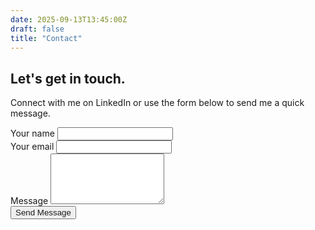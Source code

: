 ```yaml
---
date: 2025-09-13T13:45:00Z
draft: false
title: "Contact"
---
```


## Let's get in touch.
Connect with me on LinkedIn or use the form below to send me a quick message.


<div class="hx:mt-6">
    <form action="https://formbold.com/s/3jK78" method="POST" class="contact-form">
        <div class="hx:mb-4">
            <label class="hx:block hx:mb-2 hx:text-sm hx:font-medium hx:text-gray-900 hx:dark:text-gray-300" for="name">Your name</label>
            <input
              class="hx:focus:hextra-focus hx:block hx:w-full hx:appearance-none hx:rounded-lg hx:px-3 hx:py-2 hx:transition-colors hx:text-base hx:leading-tight hx:md:text-sm hx:bg-black/[.05] hx:dark:bg-gray-50/10 hx:focus:bg-white hx:dark:focus:bg-dark hx:placeholder:text-gray-500 hx:dark:placeholder:text-gray-400 hx:contrast-more:border hx:contrast-more:border-current"
              type="text"
              name="name"
              maxLength="150"
              required
              aria-required="true"
            />
        </div>
        <div class="hx:mb-4">
            <label class="hx:block hx:mb-2 hx:text-sm hx:font-medium hx:text-gray-900 hx:dark:text-gray-300" for="email">Your email</label>
            <input
                class="hx:focus:hextra-focus hx:block hx:w-full hx:appearance-none hx:rounded-lg hx:px-3 hx:py-2 hx:transition-colors hx:text-base hx:leading-tight hx:md:text-sm hx:bg-black/[.05] hx:dark:bg-gray-50/10 hx:focus:bg-white hx:dark:focus:bg-dark hx:placeholder:text-gray-500 hx:dark:placeholder:text-gray-400 hx:contrast-more:border hx:contrast-more:border-current"
                type="email"
                name="email"
                maxLength="150"
                required
                aria-required="true"
            />
        </div>
        <div class="hx:mb-8">
            <label class="hx:block hx:mb-2 hx:text-sm hx:font-medium hx:text-gray-900 hx:dark:text-gray-300" for="message">Message</label>
            <textarea
              class="hx:focus:hextra-focus hx:block hx:w-full hx:appearance-none hx:rounded-lg hx:px-3 hx:py-2 hx:transition-colors hx:text-base hx:leading-tight hx:md:text-sm hx:bg-black/[.05] hx:dark:bg-gray-50/10 hx:focus:bg-white hx:dark:focus:bg-dark hx:placeholder:text-gray-500 hx:dark:placeholder:text-gray-400 hx:contrast-more:border hx:contrast-more:border-current"
              name="message"
              rows="5"
              maxLength="500"
              required
              aria-required="true"
            ></textarea>
        </div>
        <button type="submit">
            <a class="not-prose hx:font-medium hx:cursor-pointer hx:px-6 hx:py-3 hx:rounded-full hx:text-center hx:text-white hx:inline-block hx:bg-primary-600 hx:hover:bg-primary-700 hx:focus:outline-hidden hx:focus:ring-4 hx:focus:ring-primary-300 hx:dark:bg-primary-600 hx:dark:hover:bg-primary-700 hx:dark:focus:ring-primary-800 hx:transition-all hx:ease-in hx:duration-200">
              Send Message
            </a>
        </button>
    </form>
</div>
